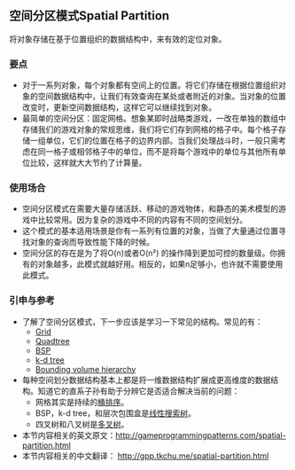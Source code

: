 ﻿## 空间分区模式Spatial Partition

将对象存储在基于位置组织的数据结构中，来有效的定位对象。

### 

### 要点

- 对于一系列对象，每个对象都有空间上的位置。将它们存储在根据位置组织对象的空间数据结构中，让我们有效查询在某处或者附近的对象。当对象的位置改变时，更新空间数据结构，这样它可以继续找到对象。
- 最简单的空间分区：固定网格。想象某即时战略类游戏，一改在单独的数组中存储我们的游戏对象的常规思维，我们将它们存到网格的格子中。每个格子存储一组单位，它们的位置在格子的边界内部。当我们处理战斗时，一般只需考虑在同一格子或相邻格子中的单位，而不是将每个游戏中的单位与其他所有单位比较，这样就大大节约了计算量。

### 

### 使用场合

- 空间分区模式在需要大量存储活跃、移动的游戏物体，和静态的美术模型的游戏中比较常用。因为复杂的游戏中不同的内容有不同的空间划分。
- 这个模式的基本适用场景是你有一系列有位置的对象，当做了大量通过位置寻找对象的查询而导致性能下降的时候。
- 空间分区的存在是为了将O(n)或者O(n²) 的操作降到更加可控的数量级。你拥有的对象越多，此模式就越好用。相反的，如果n足够小，也许就不需要使用此模式。

### 

### 引申与参考

- 了解了空间分区模式，下一步应该是学习一下常见的结构。常见的有：
  - [Grid](http://en.wikipedia.org/wiki/Grid_(spatial_index))
  - [Quadtree](http://en.wikipedia.org/wiki/Quad_tree)
  - [BSP](http://en.wikipedia.org/wiki/Binary_space_partitioning)
  - [k-d tree](http://en.wikipedia.org/wiki/Kd-tree)
  - [Bounding volume hierarchy](http://en.wikipedia.org/wiki/Bounding_volume_hierarchy)
- 每种空间划分数据结构基本上都是将一维数据结构扩展成更高维度的数据结构。知道它的直系子孙有助于分辨它是否适合解决当前的问题：
  - 网格其实是持续的[桶排序](http://en.wikipedia.org/wiki/Bucket_sort)。
  - BSP，k-d tree，和层次包围盒是[线性搜索树](http://en.wikipedia.org/wiki/Binary_search_tree)。
  - 四叉树和八叉树是[多叉树](http://en.wikipedia.org/wiki/Trie)。
- 本节内容相关的英文原文：<http://gameprogrammingpatterns.com/spatial-partition.html>
- 本节内容相关的中文翻译： <http://gpp.tkchu.me/spatial-partition.html>
